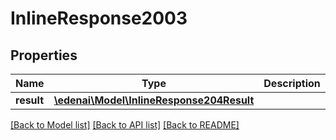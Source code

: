 # InlineResponse2003

## Properties
Name | Type | Description | Notes
------------ | ------------- | ------------- | -------------
**result** | [**\edenai\Model\InlineResponse204Result**](InlineResponse204Result.md) |  | [optional] 

[[Back to Model list]](../README.md#documentation-for-models) [[Back to API list]](../README.md#documentation-for-api-endpoints) [[Back to README]](../README.md)


